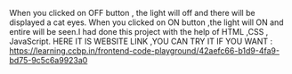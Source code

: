 When you clicked on OFF button , the light will off and there will be displayed a cat eyes. When you clicked on ON button ,the light will ON and entire will be seen.I had done this project with the help of HTML ,CSS , JavaScript. 
HERE IT IS WEBSITE LINK ,YOU CAN TRY IT IF YOU WANT : https://learning.ccbp.in/frontend-code-playground/42aefc66-b1d9-4fa9-bd75-9c5c6a9923a0
